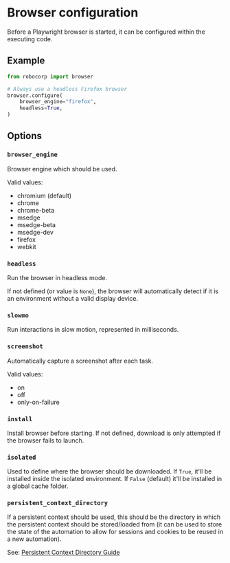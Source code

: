 # Browser configuration

Before a Playwright browser is started, it can be configured within the
executing code.

## Example

```python
from robocorp import browser

# Always use a headless Firefox browser
browser.configure(
	browser_engine="firefox",
	headless=True,
)
```

## Options

### `browser_engine`
   
Browser engine which should be used.

Valid values:
- chromium (default)
- chrome
- chrome-beta
- msedge
- msedge-beta
- msedge-dev
- firefox
- webkit

### `headless`

Run the browser in headless mode.

If not defined (or value is `None`), the browser will automatically detect
if it is an environment without a valid display device.

### `slowmo`

Run interactions in slow motion, represented in milliseconds.

### `screenshot`

Automatically capture a screenshot after each task.

Valid values:
- on
- off
- only-on-failure


### `install`

Install browser before starting. If not defined, download is only
attempted if the browser fails to launch.


### `isolated`

Used to define where the browser should be downloaded. If `True`, it'll be installed 
inside the isolated environment. If `False` (default) it'll be installed in a global cache folder.


### `persistent_context_directory`

If a persistent context should be used, this should be the directory in which 
the persistent context should be stored/loaded from (it can be used to store 
the state of the automation to allow for sessions and cookies to be reused in a
new automation).

See: [Persistent Context Directory Guide](https://github.com/robocorp/robocorp/blob/master/browser/docs/guides/01-persistent_context.md)
